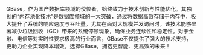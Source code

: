 GBase，作为国产数据库领域的佼佼者，始终致力于技术创新与性能优化。其独创的“内存池化技术”是数据库领域的一大突破，通过将数据高效存储于内存中，极大提升了系统的响应速度与吞吐量。尤其在面对大规模并发访问时，该技术能够显著减少垃圾回收（GC）带来的系统停顿现象，确保业务连续性和稳定性。对于金融、电信等对实时性要求极高的行业而言，GBase不仅提供了强大的技术支持，更助力企业实现降本增效。选择GBase，拥抱更智能、更高效的未来！